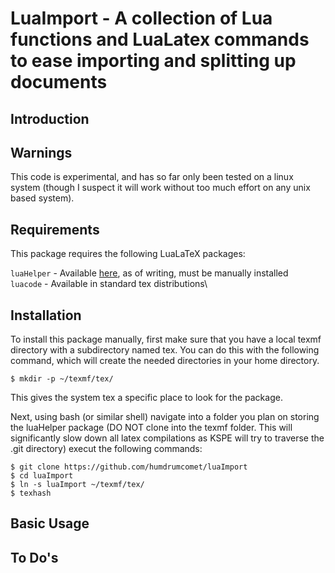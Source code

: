 # LuaImport - A collection of Lua functions and LuaLatex commands to ease importing and splitting up documents
## Introduction

## Warnings
This code is experimental, and has so far only been tested on a linux system (though I suspect it
will work without too much effort on any unix based system).

## Requirements
This package requires the following LuaLaTeX packages:

`luaHelper` - Available [here](https://github.com/humdrumcomet/luahelper), as of writing, must be manually installed\
`luacode` - Available in standard tex distributions\

## Installation
To install this package manually, first make sure that you have a local texmf directory with a
subdirectory named tex. You can do this with the following command, which will create the needed 
directories in your home directory. 

`
$ mkdir -p ~/texmf/tex/
`

This gives the system tex a specific place to look for the package.

Next, using bash (or similar shell) navigate into a folder you plan on storing the luaHelper
package (DO NOT clone into the texmf folder. This will significantly slow down all latex compilations 
as KSPE will try to traverse the .git directory) execut the following commands:

```
$ git clone https://github.com/humdrumcomet/luaImport
$ cd luaImport
$ ln -s luaImport ~/texmf/tex/
$ texhash
```

## Basic Usage

## To Do's
